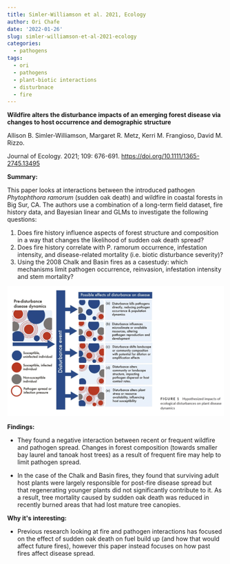 ```yaml
---
title: Simler-Williamson et al. 2021, Ecology
author: Ori Chafe
date: '2022-01-26'
slug: simler-williamson-et-al-2021-ecology
categories:
  - pathogens
tags:
  - ori
  - pathogens
  - plant-biotic interactions
  - disturbnace
  - fire
---
```

**Wildfire alters the disturbance impacts of an emerging forest disease via changes to host occurrence and demographic structure**


Allison B. Simler-Williamson, Margaret R. Metz, Kerri M. Frangioso, David M. Rizzo.

Journal of Ecology. 2021; 109: 676-691. https://doi.org/10.1111/1365-2745.13495

**Summary:**

This paper looks at interactions between the introduced pathogen *Phytophthora ramorum* (sudden oak death) and wildfire in coastal forests in Big Sur, CA. The authors use a combination of a long-term field dataset, fire history data, and Bayesian linear and GLMs to investigate the following questions:
1. Does fire history influence aspects of forest structure and composition in a way that changes the likelihood of sudden oak death spread?
2. Does fire history correlate with P. ramorum occurrence, infestation intensity, and disease-related
mortality (i.e. biotic disturbance severity)?
3. Using the 2008 Chalk and Basin fires as a casestudy: which mechanisms limit pathogen occurrence, reinvasion, infestation intensity and stem mortality?

<img src = "figure_1.jpg" alt = ""/>

**Findings:**

+ They found a negative interaction between recent or frequent wildfire and pathogen spread. Changes in forest composition (towards smaller bay laurel and tanoak host trees) as a result of frequent fire may help to limit pathogen spread.

+ In the case of the Chalk and Basin fires, they found that surviving adult host plants were largely responsible for post-fire disease spread but that regenerating younger plants did not significantly contribute to it. As a result, tree mortality caused by sudden oak death was reduced in recently burned areas that had lost mature tree canopies. 

**Why it's interesting:**

+ Previous research looking at fire and pathogen interactions has focused on the effect of sudden oak death on fuel build up (and how that would affect future fires), however this paper instead focuses on how past fires affect disease spread.